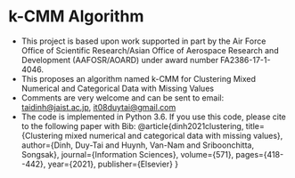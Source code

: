 # k-CMM Algorithm
- This project is based upon work supported in part by the Air Force Office of Scientific Research/Asian Office of Aerospace Research and Development (AAFOSR/AOARD) under award number FA2386-17-1-4046.
- This proposes an algorithm named k-CMM for Clustering Mixed Numerical and Categorical Data with Missing Values
- Comments are very welcome and can be sent to email: taidinh@jaist.ac.jp, it08duytai@gmail.com
- The code is implemented in Python 3.6. If you use this code, please cite to the following paper with Bib:
@article{dinh2021clustering,
  title={Clustering mixed numerical and categorical data with missing values},
  author={Dinh, Duy-Tai and Huynh, Van-Nam and Sriboonchitta, Songsak},
  journal={Information Sciences},
  volume={571},
  pages={418--442},
  year={2021},
  publisher={Elsevier}
}
